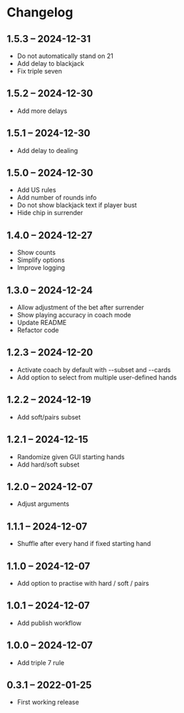 # Changelog

## 1.5.3 – 2024-12-31

- Do not automatically stand on 21
- Add delay to blackjack
- Fix triple seven

## 1.5.2 – 2024-12-30

- Add more delays

## 1.5.1 – 2024-12-30

- Add delay to dealing

## 1.5.0 – 2024-12-30

- Add US rules
- Add number of rounds info
- Do not show blackjack text if player bust
- Hide chip in surrender

## 1.4.0 – 2024-12-27

- Show counts
- Simplify options
- Improve logging

## 1.3.0 – 2024-12-24

- Allow adjustment of the bet after surrender
- Show playing accuracy in coach mode
- Update README
- Refactor code

## 1.2.3 – 2024-12-20

- Activate coach by default with --subset and --cards
- Add option to select from multiple user-defined hands

## 1.2.2 – 2024-12-19

- Add soft/pairs subset

## 1.2.1 – 2024-12-15

- Randomize given GUI starting hands
- Add hard/soft subset

## 1.2.0 – 2024-12-07

- Adjust arguments

## 1.1.1 – 2024-12-07

- Shuffle after every hand if fixed starting hand

## 1.1.0 – 2024-12-07

- Add option to practise with hard / soft / pairs

## 1.0.1 – 2024-12-07

- Add publish workflow

## 1.0.0 – 2024-12-07

- Add triple 7 rule

## 0.3.1 – 2022-01-25

- First working release
